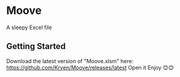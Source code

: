 # Moove
A sleepy Excel file

## Getting Started

Download the latest version of "Moove.xlsm" here:
https://github.com/Kryen/Moove/releases/latest
Open it
Enjoy 😊😊
